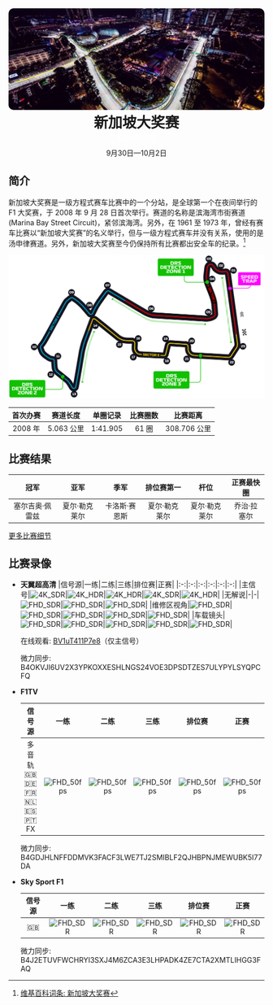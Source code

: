 <div>
  <img src="/media/img/photos/sg.jpg" style="width:100%;height:200px;object-fit:cover;border-radius: 10px;-webkit-border-radius: 10px;-moz-border-radius: 10px;" />
  <h1 style="text-align: center;margin: 0">新加坡大奖赛</h1>
  <img src="/media/img/logos/2022.png" style="width: 15%;background-color: black;display: block;margin: 0 auto">
  <p style="text-align:center;margin-top:10px">9月30日—10月2日</p>
</div>

## 简介

新加坡大奖赛是一级方程式赛车比赛中的一个分站，是全球第一个在夜间举行的 F1 大奖赛，于 2008 年 9 月 28 日首次举行。赛道的名称是滨海湾市街赛道(Marina Bay Street Circuit)，紧邻滨海湾。另外，在 1961 至 1973 年，曾经有赛车比赛以“新加坡大奖赛”的名义举行，但与一级方程式赛车并没有关系，使用的是汤申律赛道。另外，新加坡大奖赛至今仍保持所有比赛都出安全车的纪录。[^1]

<center>
  <img src="/media/img/circuits/sg-2022.png" />
</center>

| 首次办赛 |  赛道长度  | 单圈记录 | 比赛圈数 |   比赛距离   |
| :------: | :--------: | :------: | :------: | :----------: |
| 2008 年  | 5.063 公里 | 1:41.905 |  61 圈   | 308.706 公里 |

## 比赛结果

|      冠军       |     亚军      |     季军      |  排位赛第一   |     杆位      | 正赛最快圈  |
| :-------------: | :-----------: | :-----------: | :-----------: | :-----------: | :---------: |
| 塞尔吉奥·佩雷兹 | 夏尔·勒克莱尔 | 卡洛斯·赛恩斯 | 夏尔·勒克莱尔 | 夏尔·勒克莱尔 | 乔治·拉塞尔 |

[更多比赛细节](https://www.formula1.com/en/racing/2022/Singapore.html)

## 比赛录像

- **天翼超高清**
  |信号源|一练|二练|三练|排位赛|正赛|
  |:-:|:-:|:-:|:-:|:-:|:-:|
  |主信号|![4K_SDR](https://img.shields.io/badge/4K-SDR-blue)|![4K_HDR](https://img.shields.io/badge/4K-HDR-gold)|![4K_HDR](https://img.shields.io/badge/4K-HDR-gold)|![4K_SDR](https://img.shields.io/badge/4K-SDR-blue)|![4K_HDR](https://img.shields.io/badge/4K-HDR-gold)|
  |无解说|-|-|![FHD_SDR](https://img.shields.io/badge/FHD-SDR-blue)|![FHD_SDR](https://img.shields.io/badge/FHD-SDR-blue)|![FHD_SDR](https://img.shields.io/badge/FHD-SDR-blue)|
  |维修区视角|![FHD_SDR](https://img.shields.io/badge/FHD-SDR-blue)|![FHD_SDR](https://img.shields.io/badge/FHD-SDR-blue)|![FHD_SDR](https://img.shields.io/badge/FHD-SDR-blue)|![FHD_SDR](https://img.shields.io/badge/FHD-SDR-blue)|![FHD_SDR](https://img.shields.io/badge/FHD-SDR-blue)|
  |车载镜头|![FHD_SDR](https://img.shields.io/badge/FHD-SDR-blue)|![FHD_SDR](https://img.shields.io/badge/FHD-SDR-blue)|![FHD_SDR](https://img.shields.io/badge/FHD-SDR-blue)|![FHD_SDR](https://img.shields.io/badge/FHD-SDR-blue)|![FHD_SDR](https://img.shields.io/badge/FHD-SDR-blue)|

  在线观看: [BV1uT411P7e8](https://www.bilibili.com/video/BV1uT411P7e8/)（仅主信号）

  微力同步: B4OKVJI6UV2X3YPKOXXESHLNGS24VOE3DPSDTZES7ULYPYLSYQPCFQ

- **F1TV**

  |                                   信号源                                    |                            一练                             |                            二练                             |                            三练                             |                           排位赛                            |                            正赛                             |
  | :-------------------------------------------------------------------------: | :---------------------------------------------------------: | :---------------------------------------------------------: | :---------------------------------------------------------: | :---------------------------------------------------------: | :---------------------------------------------------------: |
  | 多音轨<br>:gb:<br>:de:<br>:fr:<br>:netherlands:<br>:es:<br>:portugal:<br>FX | ![FHD_50fps](https://img.shields.io/badge/FHD-50_FPS-green) | ![FHD_50fps](https://img.shields.io/badge/FHD-50_FPS-green) | ![FHD_50fps](https://img.shields.io/badge/FHD-50_FPS-green) | ![FHD_50fps](https://img.shields.io/badge/FHD-50_FPS-green) | ![FHD_50fps](https://img.shields.io/badge/FHD-50_FPS-green) |

  微力同步: B4GDJHLNFFDDMVK3FACF3LWE7TJ2SMIBLF2QJHBPNJMEWUBK5I77DA

- **Sky Sport F1**

  | 信号源 |                         一练                          |                         二练                          |                         三练                          |                        排位赛                         |                         正赛                          |
  | :----: | :---------------------------------------------------: | :---------------------------------------------------: | :---------------------------------------------------: | :---------------------------------------------------: | :---------------------------------------------------: |
  |  :gb:  | ![FHD_SDR](https://img.shields.io/badge/FHD-SDR-blue) | ![FHD_SDR](https://img.shields.io/badge/FHD-SDR-blue) | ![FHD_SDR](https://img.shields.io/badge/FHD-SDR-blue) | ![FHD_SDR](https://img.shields.io/badge/FHD-SDR-blue) | ![FHD_SDR](https://img.shields.io/badge/FHD-SDR-blue) |

  微力同步: B4J2ETUVFWCHRYI3SXJ4M6ZCA3E3LHPADK4ZE7CTA2XMTLIHGG3FAQ

[^1]: [维基百科词条: 新加坡大奖赛](https://zh.wikipedia.org/wiki/%E6%96%B0%E5%8A%A0%E5%9D%A1%E5%A4%A7%E5%A5%96%E8%B5%9B)
